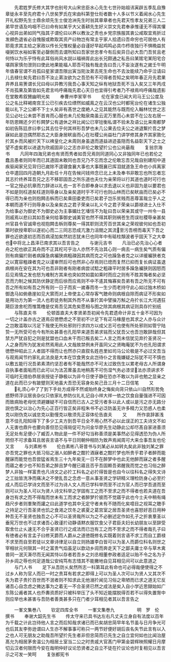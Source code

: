 <!-- { "loadSidebar": true } -->
　　先君姓罗氏修大其字也别号大山宋忠臣水心先生七世孙始祖讳寅辟五季乱自豫章徙永丰至先府君十八世矣罗氏在宋由科第登仕衔者数十人多以节义着闻水心先生开礼松野先生士鼎余顽先生士俊沧洲先生时翁其章章者也先君天性孝友兄弟三人二弟早世语及呜咽不已曰命有如某乎大父善耕先生好义崇文先君奉承惟谨无不得其懽心视异出弟如同气指其子谓伦曰以养以教汝之责也乡党宗族服其衷公咸取宜焉折过发頳色退省必自愧服或欺取其资产曰物岂有常主乎家人拾遗曰吾命穷也可居他人有耶竟求其主给之家政以传长兄惟权量必自谨好早起鸡鸣必具巾栉夜独行不惧晩益贫啜粥饮水裕如客至必罄倒而去谓所知曰吾家世忠孝今有后矣异日必大吾门吾贫且老何恃以为乐乎恃有此耳俗尚风水説以福祸胥此出长兄颇通之私告曰某隂宅某阳宅合堪舆家慎勿泄则曰使此地果能福人耶吾可独有哉走告曰吾儿不妄汝遂有之嵗壬午明年值春官谓不肖孤曰星家谓吾限出寅当阨汝苐去死生命也不去汝能续乃命乎泣请曰儿去禄仕矣先君曰吾不汝止苐汝欲为之吾恐有不可得者吾知之矣明年春正月先君果弃养且易箦谓长兄曰母以异教污我吾心事天知之纵有地狱吾死不当入矣又三年丙戌不肖孤果及第皆如先君言呜呼痛哉先君心天日也宜得引考者乃不禄焉呜呼痛哉遗影在堂敢希叙賛幽明光矣
　　奉曹州李冡宰书
　　伦在家食已闻大司马王公公度及公之名比释褐南宫王公已引疾去位缥然如威鳯之在云汉也公时都宪台伦在诸生公独能以礼下之公卿不下士乆矣非有髙世之度絶人之见其能然与既而伦入翰林忧世之志见公必吐公未尝不首肯而心服也未几伦黜泉南虽云泥万里而心未尝不在公左右居一年防恩赐还夕扵杉闗梦公有退休之祥比闻公已宰铨衡私谓不验未及语公比来南都梦如初告陈廷彦曰李公其去位乎何其祥形吾梦也未几公果去位夫公之进退繋扵吾之梦寐如此是岂偶然耶古之大臣身居畎亩而心在社稷公尚益杜门讲学修其身齐其家敦化扵其乡而风被扵天下以禆皇化之未周则身虽退而道益进迹虽隠而名益彰天下之士之望不虚矣若以进退为欣戚固非公之志亦非伦之敢望扵公也公尚朂哉
　　复翁宗海书
　　凡同年四海兄弟也有贤而秀者如吾兄焉则同道同心又非独同年已也若伦之蠢且愚者则同年而已其道固未敢同也吾兄乃不忘而念之伦敢忘吾兄哉自别建阳中道疾驱闻家兄见背归已嵗除不遑寝食襄大事也大事既襄已挥泪就道急王命也小呉离家仓卒遣回四月造朝九月赴任十月在告候问钱帅念已北上未及奉书非敢忘也所忘者忘其志扵终养耳吾兄之志不移耶固吾之所乐道也夫仕为亲荣将以行其道也道时可行也一官之授必抗章而力辞进以礼也一言不合即奉身以求去退以义也非固为是以要君也不如是则枉道矣枉道则辱身以及亲矣道时乎不可行也则山林而已矣畎亩而已矣必不得已而为亲也则抱闗击柝而已矣乘田委吏而已矣君子岂乐贫贱而恶尊富哉立乎人之本朝而道不行则辱身以及亲矣古之君子荣亲以礼义今之君子荣亲以爵禄进士入仕不为给事必为御史不为御史必为主事媚灶乞墦恬不为耻曰吾以荣亲其或守一州令一县则戚焉以悲曰其如吾亲何给事御史诚美官也然不得其职则祸苍生而误社稷辱亲甚矣州官县令官诚卑也视抱闗击柝则尊矣一得其职则流芳百世其亲之荣视彼何如也吾初第时欲授卑职以遂初心而二三同志恐成亢激力沮閤之其流至污吾榜而毒天下吾之罪也近欲遂初志而百病浸加矣然初志犹未巳也同年中有砥柱頽波者乎固天下之大幸也中将北上昌泽已南求其以吾言告之
　　与谢元吉书
　　凡治已必先治心心者舟之柁也欲正其舟而不正其柁可乎治人亦然不先治其心则一病去一病生矣气质有偏则有病偏扵刚者病躁急病褊狭病粗疎因其病而克之可也躁急者克之以详缓褊狭者克之以寛容粗疎者克之以谨审然后可也然非心存焉则已熄而复然已抑而复长病证虽退病根尚在安在其为可也吾非刚者有刚者病尝试騐之粗疎平时居多躁急褊狭则因怒而后见焉情之发也怒为难制方其来也突如焚如震如乘时而应之则有不胜其悔者矣必坚忍而力制之候其防伏静定而后徐而应焉则不中不逺其悔寡矣吾弟有吾之所无不可有吾之所有如有吾之所有则一日子而亥一嵗春而冬一生少而老持守此心如过独木桥如御逸马如俯悬崖如见大賔而对上帝使主心常存客气聴命则病根自除而病证不形矣如是用功方为第一流人也若徒务制其外而不从事扵其中譬操万斛之舟扵长江大河遇狂飓巨浪舍柁而惟篙橹是仗焉吾见其危矣愿相与图之除其病根其病证则具存扵别纸
　　与陈直夫书
　　伦顿首直夫大孝贤弟吾初闻令先君遗命计非五十金不可因为一切之计盖亦古之道焉召徳懋虑之不至初不计足下有疋马椽屋也其求之人亦与众计之岂敢滥取以污足下哉使无所处邪则行求四方以成父志可也使有所处邪则如管宁陆贽一无所受可也今有所处甚善也孔阳早来道吾弟求铭而父犹吾父也吾岂敢辞哉但其禁方严犹自犯之则是犹盟也口血未干而已叛去矣二人言之而未信犹见弃扵圣贤况一人之身而所为犹发疟然焉用此人文哉故禁例未开虽同父之贤晦庵犹不为也孔阳谓求徳懋仲昭此三人者固不得而让也然亦只直叙名姓邑里如司马公论极是不必过文吾当与观焉闻节约家礼此法良是大本在饮食男女此岂待仆之言哉嫌疑之际犹不可不慎也以敷五能行况吾弟素清约坚忍者有不能哉然亦不可太过致伤生以累老母古人所谓身自执事者面垢而已此可以为法苫蓆虽去地稍髙不可伤湿气务必漆坚法亦须讲求不可临时无措伯恭居丧授徒子静极以为非今日使子静在恐亦不敢以为非也勉之显亲之道在此而已少有跛躄则天地虽大吾恐无容身处矣己丑三月十二日信笔
　　又
　　礼须心中了了到下手处方成得不然或贻终身之悔矣向背只依山川自然形势免惑野师浮议居丧杂仪只依家礼参防仪礼礼记自小祥大祥一依之饮食自量强进不可因而致病贻老母忧须避嫌疑不可自信而已古人之受污者多以此人或以是污之亦无路分説也慎之以治心为先心正百行皆正矣非程朱书不必泛防盖无许多精力又恐惑人也柔克以刚伪克以诚怠克以勤慢克以敬须先正容体伦告直夫
　　又
　　所作哀辞甚浅意不佳孔阳知得下了多少工夫方到吾平日全不用心然不必以此误正的工夫诗文不如人无害也鼎升也要向善但恐见得局促可为问金华廖先生动静此公却尽髙自家进善须无足处有足便小了臧否人物此是一件不好勾当称善须是美事然必见得透恐为伪人所罔但不可求备耳且居丧言语不与平日同朝仲相防为致声焉闻周可大来佥事吾友也伦又言
　　与刘素彬书
　　伦白素彬八哥昔书与刘某必从如转丸矣此非独刘某之罪亦吾党之罪也大抵习俗之溺人如醉者之酣扵酒寐者之酣扵梦也所贵乎君子者醉而能醒寐而能觉也吾尝猛省焉生三十九年矣无一日不在醉梦中也此无他醉而寐之者多醒而寤之者少也不知吾弟之醉且梦今醒已寤且否乎吾固赖吾弟醒我而觉之也习俗之醉梦人非独一样富贵也凡诗文之必扵工科名之必扵得皆是也自今以往科名之得失文诗之工拙皆洗净而痛决之不使乱吾之念虑一意从事圣贤之学研精义理检防身心必至扵成人而后已学诗文而至不过为诗人文人而已学科举而至不过为官人而已学吾道而至则可以为圣人可以为贤人诗文科举之学固有工之而不至求之而不得者也若夫道在吾身岂有求之而不得哉而世未有工而求之者醉梦扵彼而不觉寤乎此也今士夫中稍有绳趋尺步者则羣聚而讙之曰此道学也其中无定守者未有不随而化矣噫目之视耳之聴手之持足之行吾圣贤也饥之食渇之饮冬之裘夏之葛宫室之居吾圣贤也喜怒好恶日用种种吾无不圣贤也独吾之心不可以圣贤哉所以为之不必删述定作如孔子之折衷羣圣以垂宪万世也不过求诸吾心致谨扵动静语黙衣服饮食父子君臣夫妇长幼朋友以至辞受取舍仕止乆速无不合乎圣贤已行之成法而已岂有工之而不至求之而不得者哉孔子曰有徳者必有言孟子曰修天爵而人爵从之道徳既修名实既着则言语不求工而自工爵禄不求至而自至若徒以文章诗律足以自立则扬雄李白皆可以为圣人而爵位科名则世之宰相状元何限其一时之富贵气焰虽足以歆动乡闾而奔走天下之鄙夫庸士卒与草木禽兽同一泯灭澌尽而无闻其恃以存者若吾乡之刘丞相董参政者适足以贻不令之名为子孙乡闾之辱也何足道哉公安纯笃有志惜其不能撇地自见耳相见间可以此意道之
　　与门人书
　　足下从吾防乆矣然所志一科第耳此有命也可必得哉便使得之不过乡人称为官人而已一时之贵耳有若求之即得上可以为圣人次可以为贤人又其次不失为君子贵扵百世而不泯者则不知求此无他溺扵闻见习俗之卑陋而已求之道无它反诸吾心自念虑之微达事为之着无一不合圣贤已然之成法是矣入自小学近思録始如广东陈公甫者其人也乔夀资质好只被科举压了头不知近能摆脱得否若不以得失置胷中则应举也未甚害与吾防者善类甚多只在门者少耳相见者其以吾言告之





　　一峯文集巻八
　　钦定四库全书
　　一峯文集巻九　　　　　明　罗　伦　撰书
　　奉谢大韶先生书
　　传太守来已具书达左右凡丈夫立身自有法度以百年为千载之计此岂待他人言之而后知哉求诸已而已矣胡忠简早年名节虽与日月争光可也后其友李弥逊谓曰人生亦不解事事可称只一两节好便好胡后丧名失节此言有以入之也人可无朋友之助哉吾所望扵先生者非但忠简而已先生之自立宜何如也比闻治屋髙允为相居茅舍温公为相居土室当二公之时贵戚大官髙门甲第金碧辉映照耀日月摩切云汉者何限而今安在哉明仲好议论恐贤者之自立不徒在扵议论也时复相见以吾言示之可发一笑呵
　　复张都宪书
